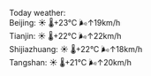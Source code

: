 Today weather:  
Beijing: ☀️   🌡️+23°C 🌬️↑19km/h  
Tianjin: ☀️   🌡️+22°C 🌬️↑22km/h  
Shijiazhuang: ☀️   🌡️+22°C 🌬️↑18km/h  
Tangshan: ☀️   🌡️+21°C 🌬️↑20km/h  
